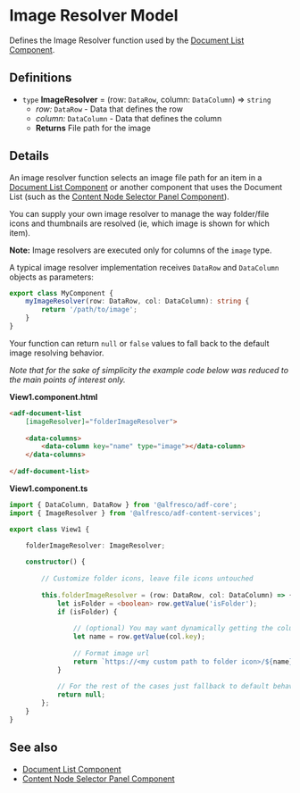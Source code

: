 # Image Resolver Model

Defines the Image Resolver function used by the [Document List Component](../components/document-list.component.md).

## Definitions

-   `type` **ImageResolver** = (row: `DataRow`, column: `DataColumn`) => `string`
    -   _row:_ `DataRow` - Data that defines the row
    -   _column:_ `DataColumn` - Data that defines the column
    -   **Returns** File path for the image

## Details

An image resolver function selects an image file path for an item in a [Document List Component](../components/document-list.component.md)
or another component that uses the Document List (such as the [Content Node Selector Panel Component](../components/content-node-selector-panel.component.md)). 

You can supply your own image resolver to manage the way folder/file icons and thumbnails are resolved (ie, which image is shown for which item). 

**Note:** Image resolvers are executed only for columns of the `image` type.

A typical image resolver implementation receives `DataRow` and `DataColumn` objects as parameters:

```ts
export class MyComponent {
    myImageResolver(row: DataRow, col: DataColumn): string {
        return '/path/to/image';
    }
}
```

Your function can return `null` or `false` values to fall back to the default image
resolving behavior.

_Note that for the sake of simplicity the example code below was reduced to the main points of interest only._

**View1.component.html**

```html
<adf-document-list 
    [imageResolver]="folderImageResolver">
    
    <data-columns>
        <data-column key="name" type="image"></data-column>
    </data-columns>
    
</adf-document-list>
```

**View1.component.ts**

```ts
import { DataColumn, DataRow } from '@alfresco/adf-core';
import { ImageResolver } from '@alfresco/adf-content-services';

export class View1 {

    folderImageResolver: ImageResolver;
    
    constructor() {
        
        // Customize folder icons, leave file icons untouched
        
        this.folderImageResolver = (row: DataRow, col: DataColumn) => {
            let isFolder = <boolean> row.getValue('isFolder');
            if (isFolder) {
                
                // (optional) You may want dynamically getting the column value
                let name = row.getValue(col.key);
                
                // Format image url
                return `https://<my custom path to folder icon>/${name}`;
            }
            
            // For the rest of the cases just fallback to default behaviour.
            return null;
        };
    }
}
```

## See also

-   [Document List Component](../components/document-list.component.md)
-   [Content Node Selector Panel Component](../components/content-node-selector-panel.component.md)
